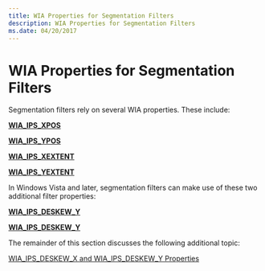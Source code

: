 ```yaml
---
title: WIA Properties for Segmentation Filters
description: WIA Properties for Segmentation Filters
ms.date: 04/20/2017
---
```


# WIA Properties for Segmentation Filters





Segmentation filters rely on several WIA properties. These include:

[**WIA\_IPS\_XPOS**](./wia-ips-xpos.md)

[**WIA\_IPS\_YPOS**](./wia-ips-ypos.md)

[**WIA\_IPS\_XEXTENT**](./wia-ips-xextent.md)

[**WIA\_IPS\_YEXTENT**](./wia-ips-yextent.md)

In Windows Vista and later, segmentation filters can make use of these two additional filter properties:

[**WIA\_IPS\_DESKEW\_Y**](./wia-ips-deskew-y.md)

[**WIA\_IPS\_DESKEW\_Y**](./wia-ips-deskew-y.md)

The remainder of this section discusses the following additional topic:

[WIA\_IPS\_DESKEW\_X and WIA\_IPS\_DESKEW\_Y Properties](wia-ips-deskew-x-and-wia-ips-deskew-y-properties.md)

 

